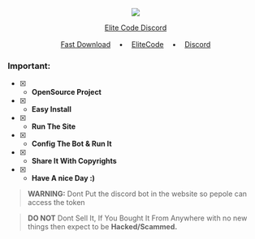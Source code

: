 <p align="center">
<img src="https://img.shields.io/github/languages/top/amx711/elite-cdn?color=eddd02&label-style=flat-square" </a>
</p>

<p align="center">
<a href="https://discord.gg/sPuxqM8J3j">Elite Code Discord</a>

</p>
<p align="center">
<a href="https://github.com/elitecodestudio/elite-cdn/archive/refs/heads/main.zip">Fast Download</a> ㅤ•ㅤ
<a href="https://discord.gg/sPuxqM8J3j">EliteCode</a> ㅤ•ㅤ
<a href="https://discord.com/">Discord</a>
</p>

### Important:
- [x] - **OpenSource Project**

- [x] - **Easy Install**
- [x] - **Run The Site**
- [x] - **Config The Bot & Run It**

- [x] - **Share It With Copyrights**
- [x] - **Have A nice Day :)**

> **WARNING:** Dont Put the discord bot in the website so pepole can access the token

> **DO NOT** Dont Sell It, If You Bought It From Anywhere with no new things then expect to be **Hacked/Scammed.**
